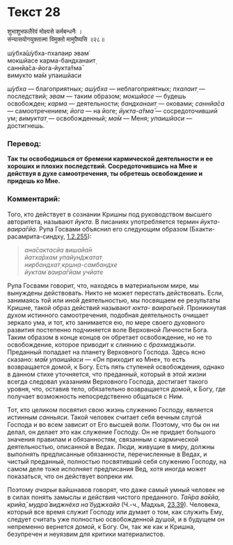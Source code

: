 # Текст 28

शुभाशुभफलैरेवं मोक्ष्यसे कर्मबन्धनैः ।  
संन्यासयोगयुक्तात्मा विमुक्तो मामुपैष्यसि ॥२८॥

ш́убха̄ш́убха-пхалаир эвам̇  
мокшйасе карма-бандханаит̣  
саннйа̄са-йога-йукта̄тма̄  
вимукто ма̄м упаишйаси

_ш́убха_ — благоприятных; _аш́убха_ — неблагоприятных; _пхалаит̣_ — последствий; _эвам_ — таким образом; _мокшйасе_ — будешь освобожден; _карма_ — деятельности; _бандханаит̣_ — оковами; _саннйа̄са_ — самоотречением; _йога_ — на йоге; _йукта-а̄тма̄_ — сосредоточивший ум; _вимуктат̣_ — освобожденный; _ма̄м_ — Меня; _упаишйаси_ — достигнешь.

### Перевод:

**Так ты освободишься от бремени кармической деятельности и ее хороших и плохих последствий. Сосредоточившись на Мне и действуя в духе самоотречения, ты обретешь освобождение и придешь ко Мне.**

### Комментарий:

Того, кто действует в сознании Кришны под руководством высшего авторитета, называют _йукта_. В писаниях употребляется термин _йукта-ваира̄гйа_. Рупа Госвами объяснил его следующим образом (Бхакти-расамрита-синдху, [1.2.255](#)):

> _ана̄сактасйа вишайа̄н  
> йатха̄рхам упайун̃джатат̣  
> нирбандхат̣ кр̣шн̣а-самбандхе  
> йуктам̇ ваира̄гйам учйате_

Рупа Госвами говорит, что, находясь в материальном мире, мы вынуждены действовать. Никто не может перестать действовать. Если, занимаясь той или иной деятельностью, мы посвящаем ее результаты Кришне, такой образ действий называют _юкта- ваирагьей_. Проникнутая духом истинного самоотречения, подобная деятельность очищает зеркало ума, и тот, кто занимается ею, по мере своего духовного развития постепенно подчиняется воле Верховной Личности Бога. Таким образом в конце концов он обретает освобождение, но не то освобождение, которое приводит к слиянию с _брахмаджьоти_. Преданный попадает на планету Верховного Господа. Здесь ясно сказано: _ма̄м упаишйаси_ — «Он приходит ко Мне», то есть возвращается домой, к Богу. Есть пять ступеней освобождения, однако в данном стихе уточняется, что преданный, который в этой жизни всегда следовал указаниям Верховного Господа, достигает такого уровня, что, оставив тело, обязательно возвращается домой, к Богу, где получает возможность непосредственно общаться с Ним.

Тот, кто целиком посвятил свою жизнь служению Господу, является истинным _санньяси_. Такой человек считает себя вечным слугой Господа и во всем зависит от Его высшей воли. Поэтому, что бы он ни делал, он делает это как служение Господу. Он не придает большого значения правилам и обязанностям, связанным с кармической деятельностью, описанной в Ведах. Люди, живущие в миру, должны выполнять предписанные обязанности, перечисленные в Ведах, и чистый преданный, полностью посвятивший себя служению Господу, на самом деле тоже исполняет предписания Вед, хотя иногда может показаться, что он действует вопреки им.

Поэтому _ачарьи_ вайшнавов говорят, что даже самый умный человек не в силах понять замыслы и действия чистого преданного. _Та̄н̇ра ва̄кйа, крийа̄, мудра̄ виджн̃еха на̄ буджхайа_ (Ч.-ч., Мадхья, [23.39](#)). Человека, который все время служит Господу или думает о том, как служить Ему, следует считать уже полностью освобожденной душой, и в будущем он непременно вернется домой, к Богу. Он, так же как и Кришна, безупречен и неуязвим для критики материалистов.